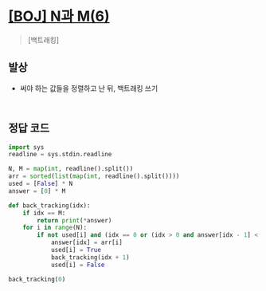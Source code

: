 # [[BOJ] N과 M(6)](https://www.acmicpc.net/problem/15655)

> [백트래킹]

## 발상

- 써야 하는 값들을 정렬하고 난 뒤, 백트래킹 쓰기

## <br>정답 코드

```python
import sys
readline = sys.stdin.readline

N, M = map(int, readline().split())
arr = sorted(list(map(int, readline().split())))
used = [False] * N
answer = [0] * M

def back_tracking(idx):
    if idx == M:
        return print(*answer)
    for i in range(N):
        if not used[i] and (idx == 0 or (idx > 0 and answer[idx - 1] < arr[i])):
            answer[idx] = arr[i]
            used[i] = True
            back_tracking(idx + 1)
            used[i] = False

back_tracking(0)
```

